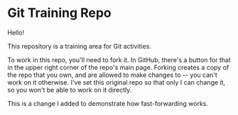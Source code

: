 # Git Training Repo

Hello!

This repository is a training area for Git activities.

To work in this repo, you'll need to fork it. In GitHub, there's a button for
that in the upper right corner of the repo's main page. Forking creates a copy
of the repo that you own, and are allowed to make changes to -- you can't work
on it otherwise. I've set this original repo so that only I can change it, so
you won't be able to work on it directly.

This is a change I added to demonstrate how fast-forwarding works.

